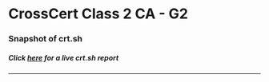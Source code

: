 # CrossCert Class 2 CA - G2
### Snapshot of crt.sh
##### Click [here](https://crt.sh/?q=6EB2C374CDED31383EC1985D5758F28D52F5FDA6D76BFF8F0DBB53070BA43FFA) for a live crt.sh report

---
